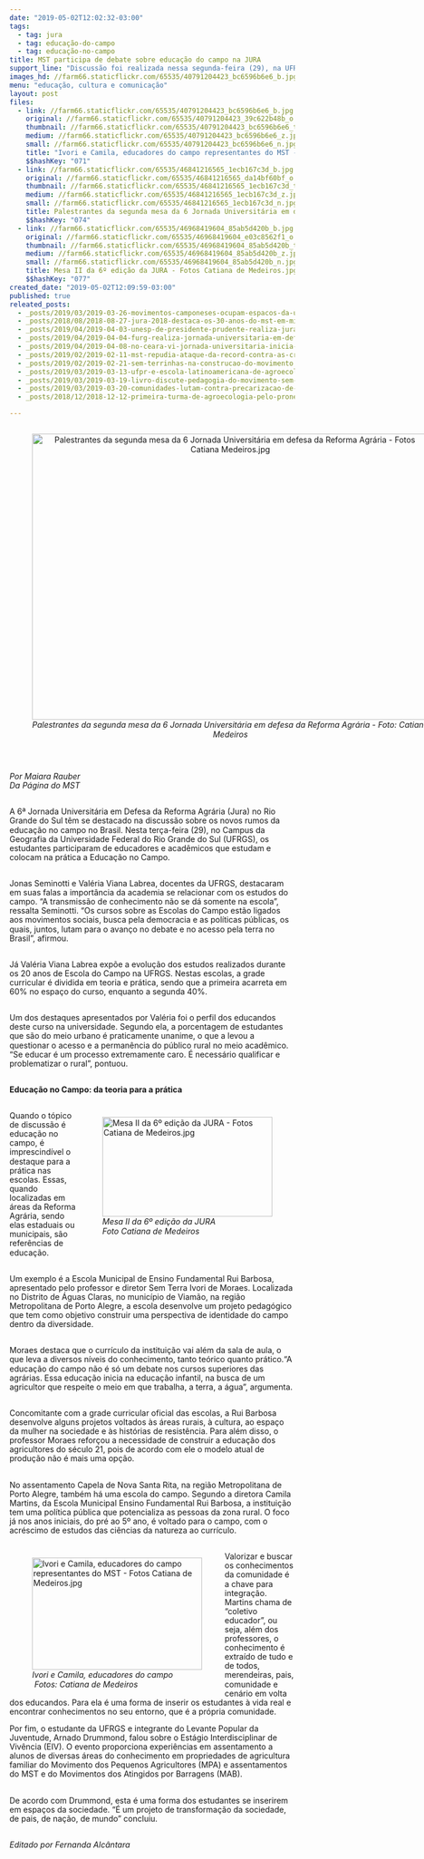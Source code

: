 ```yaml
---
date: "2019-05-02T12:02:32-03:00"
tags:
  - tag: jura
  - tag: educação-do-campo
  - tag: educação-no-campo
title: MST participa de debate sobre educação do campo na JURA
support_line: "Discussão foi realizada nessa segunda-feira (29), na UFRGS"
images_hd: //farm66.staticflickr.com/65535/40791204423_bc6596b6e6_b.jpg
menu: "educação, cultura e comunicação"
layout: post
files:
  - link: //farm66.staticflickr.com/65535/40791204423_bc6596b6e6_b.jpg
    original: //farm66.staticflickr.com/65535/40791204423_39c622b48b_o.jpg
    thumbnail: //farm66.staticflickr.com/65535/40791204423_bc6596b6e6_t.jpg
    medium: //farm66.staticflickr.com/65535/40791204423_bc6596b6e6_z.jpg
    small: //farm66.staticflickr.com/65535/40791204423_bc6596b6e6_n.jpg
    title: "Ivori e Camila, educadores do campo representantes do MST - Fotos Catiana de Medeiros.jpg"
    $$hashKey: "071"
  - link: //farm66.staticflickr.com/65535/46841216565_1ecb167c3d_b.jpg
    original: //farm66.staticflickr.com/65535/46841216565_da14bf60bf_o.jpg
    thumbnail: //farm66.staticflickr.com/65535/46841216565_1ecb167c3d_t.jpg
    medium: //farm66.staticflickr.com/65535/46841216565_1ecb167c3d_z.jpg
    small: //farm66.staticflickr.com/65535/46841216565_1ecb167c3d_n.jpg
    title: Palestrantes da segunda mesa da 6 Jornada Universitária em defesa da Reforma Agrária - Fotos Catiana Medeiros.jpg
    $$hashKey: "074"
  - link: //farm66.staticflickr.com/65535/46968419604_85ab5d420b_b.jpg
    original: //farm66.staticflickr.com/65535/46968419604_e03c8562f1_o.jpg
    thumbnail: //farm66.staticflickr.com/65535/46968419604_85ab5d420b_t.jpg
    medium: //farm66.staticflickr.com/65535/46968419604_85ab5d420b_z.jpg
    small: //farm66.staticflickr.com/65535/46968419604_85ab5d420b_n.jpg
    title: Mesa II da 6º edição da JURA - Fotos Catiana de Medeiros.jpg
    $$hashKey: "077"
created_date: "2019-05-02T12:09:59-03:00"
published: true
releated_posts:
  - _posts/2019/03/2019-03-26-movimentos-camponeses-ocupam-espacos-da-uffs-com-o-debate-da-reforma-agraria.md
  - _posts/2018/08/2018-08-27-jura-2018-destaca-os-30-anos-do-mst-em-minas.md
  - _posts/2019/04/2019-04-03-unesp-de-presidente-prudente-realiza-jura-em-abril.md
  - _posts/2019/04/2019-04-04-furg-realiza-jornada-universitaria-em-defesa-da-reforma-agraria.md
  - _posts/2019/04/2019-04-08-no-ceara-vi-jornada-universitaria-inicia-com-presenca-das-matriarcas-da-luta-pela-terra.md
  - _posts/2019/02/2019-02-11-mst-repudia-ataque-da-record-contra-as-criancas-sem-terrinha.md
  - _posts/2019/02/2019-02-21-sem-terrinhas-na-construcao-do-movimento.md
  - _posts/2019/03/2019-03-13-ufpr-e-escola-latinoamericana-de-agroecologia-formam-1a-turma-de-licenciatura-em-educacao.md
  - _posts/2019/03/2019-03-19-livro-discute-pedagogia-do-movimento-sem-terra-e-relacoes-de-genero.md
  - _posts/2019/03/2019-03-20-comunidades-lutam-contra-precarizacao-de-escolas-em-assentamentos-do-rs.md
  - _posts/2018/12/2018-12-12-primeira-turma-de-agroecologia-pelo-pronera-inicia-sua-historia-em-alagoas.md

---
```

<div style="text-align:center">
<figure class="image" style="display:inline-block"><img alt="Palestrantes da segunda mesa da 6 Jornada Universitária em defesa da Reforma Agrária - Fotos Catiana Medeiros.jpg" height="505" src="//farm66.staticflickr.com/65535/46841216565_1ecb167c3d_b.jpg" width="700" />
<figcaption><em>Palestrantes da segunda mesa da 6 Jornada Universit&aacute;ria em defesa da Reforma Agr&aacute;ria - Foto: Catiana Medeiros</em></figcaption>
</figure>
</div>

<p>&nbsp;
<p><em>Por Maiara Rauber<br />
Da P&aacute;gina do MST</em><br />
&nbsp;</p>
</p>

<p>A 6&ordf; Jornada Universit&aacute;ria em Defesa da Reforma Agr&aacute;ria (Jura) no Rio Grande do Sul t&ecirc;m se destacado na discuss&atilde;o sobre os novos rumos da educa&ccedil;&atilde;o no campo no Brasil. Nesta ter&ccedil;a-feira (29), no Campus da Geografia da Universidade Federal do Rio Grande do Sul (UFRGS), os estudantes participaram de educadores e acad&ecirc;micos que estudam e colocam na pr&aacute;tica a Educa&ccedil;&atilde;o no Campo.<br />
&nbsp;</p>

<p>Jonas Seminotti e Val&eacute;ria Viana Labrea, docentes da UFRGS, destacaram em suas falas a import&acirc;ncia da academia se relacionar com os estudos do campo. &ldquo;A transmiss&atilde;o de conhecimento n&atilde;o se d&aacute; somente na escola&rdquo;, ressalta Seminotti. &ldquo;Os cursos sobre as Escolas do Campo est&atilde;o ligados aos movimentos sociais, busca pela democracia e as pol&iacute;ticas p&uacute;blicas, os quais, juntos, lutam para o avan&ccedil;o no debate e no acesso pela terra no Brasil&rdquo;, afirmou.<br />
&nbsp;</p>

<p>J&aacute; Val&eacute;ria Viana Labrea exp&otilde;e a evolu&ccedil;&atilde;o dos estudos realizados durante os 20 anos de Escola do Campo na UFRGS. Nestas escolas, a grade curricular &eacute; dividida em teoria e pr&aacute;tica, sendo que a primeira acarreta em 60% no espa&ccedil;o do curso, enquanto a segunda 40%.<br />
&nbsp;</p>

<p>Um dos destaques apresentados por Val&eacute;ria foi o perfil dos educandos deste curso na universidade. Segundo ela, a porcentagem de estudantes que s&atilde;o do meio urbano &eacute; praticamente unanime, o que a levou a questionar o acesso e a perman&ecirc;ncia do p&uacute;blico rural no meio acad&ecirc;mico. &ldquo;Se educar &eacute; um processo extremamente caro. &Eacute; necess&aacute;rio qualificar e problematizar o rural&rdquo;, pontuou.<br />
&nbsp;</p>

<p><strong>Educa&ccedil;&atilde;o no Campo: da teoria para a pr&aacute;tica</strong><br />
&nbsp;</p>

<figure class="image" style="float:right"><img alt="Mesa II da 6º edição da JURA - Fotos Catiana de Medeiros.jpg" height="176" src="//farm66.staticflickr.com/65535/46968419604_85ab5d420b_b.jpg" width="300" />
<figcaption><em>Mesa II da 6&ordm; edi&ccedil;&atilde;o da JURA<br />
Foto Catiana de Medeiros</em></figcaption>
</figure>

<p>Quando o t&oacute;pico de discuss&atilde;o &eacute; educa&ccedil;&atilde;o no campo, &eacute; imprescind&iacute;vel o destaque para a pr&aacute;tica nas escolas. Essas, quando localizadas em &aacute;reas da Reforma Agr&aacute;ria, sendo elas estaduais ou municipais, s&atilde;o refer&ecirc;ncias de educa&ccedil;&atilde;o.<br />
&nbsp;</p>

<p>Um exemplo &eacute; a Escola Municipal de Ensino Fundamental Rui Barbosa, apresentado pelo professor e diretor Sem Terra Ivori de Moraes. Localizada no Distrito de &Aacute;guas Claras, no munic&iacute;pio de Viam&atilde;o, na regi&atilde;o Metropolitana de Porto Alegre, a escola desenvolve um projeto pedag&oacute;gico que tem como objetivo construir uma perspectiva de identidade do campo dentro da diversidade.<br />
&nbsp;</p>

<p>Moraes destaca que o curr&iacute;culo da institui&ccedil;&atilde;o vai al&eacute;m da sala de aula, o que leva a diversos n&iacute;veis do conhecimento, tanto te&oacute;rico quanto pr&aacute;tico.&ldquo;A educa&ccedil;&atilde;o do campo n&atilde;o &eacute; s&oacute; um debate nos cursos superiores das agr&aacute;rias. Essa educa&ccedil;&atilde;o inicia na educa&ccedil;&atilde;o infantil, na busca de um agricultor que respeite o meio em que trabalha, a terra, a &aacute;gua&rdquo;, argumenta.<br />
&nbsp;</p>

<p>Concomitante com a grade curricular oficial das escolas, a Rui Barbosa desenvolve alguns projetos voltados &agrave;s &aacute;reas rurais, &agrave; cultura, ao espa&ccedil;o da mulher na sociedade e &agrave;s hist&oacute;rias de resist&ecirc;ncia. Para al&eacute;m disso, o professor Moraes refor&ccedil;ou a necessidade de construir a educa&ccedil;&atilde;o dos agricultores do s&eacute;culo 21, pois de acordo com ele o modelo atual de produ&ccedil;&atilde;o n&atilde;o &eacute; mais uma op&ccedil;&atilde;o.<br />
&nbsp;</p>

<p>No assentamento Capela de Nova Santa Rita, na regi&atilde;o Metropolitana de Porto Alegre, tamb&eacute;m h&aacute; uma escola do campo. Segundo a diretora Camila Martins, da Escola Municipal Ensino Fundamental Rui Barbosa, a institui&ccedil;&atilde;o tem uma pol&iacute;tica p&uacute;blica que potencializa as pessoas da zona rural. O foco j&aacute; nos anos iniciais, do pr&eacute; ao 5&ordm; ano, &eacute; voltado para o campo, com o acr&eacute;scimo de estudos das ci&ecirc;ncias da natureza ao curr&iacute;culo.<br />
&nbsp;</p>

<figure class="image" style="float:left"><img alt="Ivori e Camila, educadores do campo representantes do MST - Fotos Catiana de Medeiros.jpg" height="198" src="//farm66.staticflickr.com/65535/40791204423_bc6596b6e6_b.jpg" width="300" />
<figcaption><em>Ivori e Camila, educadores do campo<br />
&nbsp;Fotos: Catiana de Medeiros</em></figcaption>
</figure>

<p>Valorizar e buscar os conhecimentos da comunidade &eacute; a chave para integra&ccedil;&atilde;o. Martins chama de &ldquo;coletivo educador&rdquo;, ou seja, al&eacute;m dos professores, o conhecimento &eacute; extra&iacute;do de tudo e de todos, merendeiras, pais, comunidade e cen&aacute;rio em volta dos educandos. Para ela &eacute; uma forma de inserir os estudantes &agrave; vida real e encontrar conhecimentos no seu entorno, que &eacute; a pr&oacute;pria comunidade.</p>

<p>Por fim, o estudante da UFRGS e integrante do Levante Popular da Juventude, Arnado Drummond, falou sobre o Est&aacute;gio Interdisciplinar de Viv&ecirc;ncia (EIV). O evento proporciona experi&ecirc;ncias em assentamento a alunos de diversas &aacute;reas do conhecimento em propriedades de agricultura familiar do Movimento dos Pequenos Agricultores (MPA) e assentamentos do MST e do Movimentos dos Atingidos por Barragens (MAB).<br />
&nbsp;</p>

<p>De acordo com Drummond, esta &eacute; uma forma dos estudantes se inserirem em espa&ccedil;os da sociedade. &ldquo;&Eacute; um projeto de transforma&ccedil;&atilde;o da sociedade, de pais, de na&ccedil;&atilde;o, de mundo&rdquo; concluiu.</p>

<p><br />
<em>Editado por Fernanda Alc&acirc;ntara</em></p>

<p>
<style type="text/css">p { margin-bottom: 0.25cm; line-height: 115%; }
</style>
</p>
